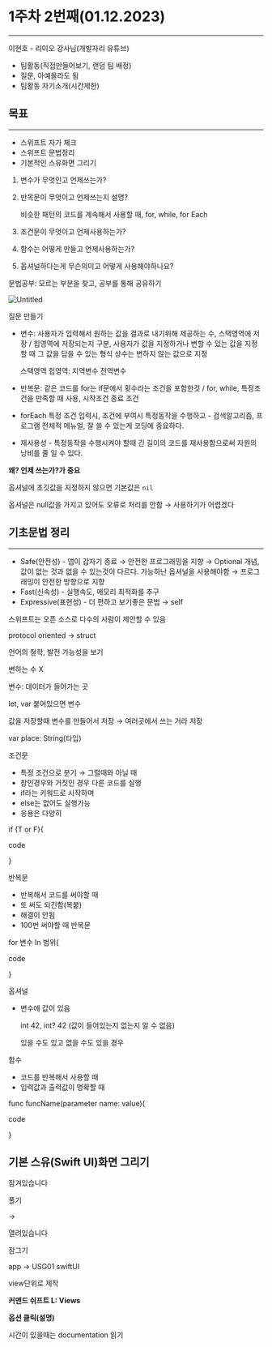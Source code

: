 # 1주차 2번째(01.12.2023)

---

이현호 - 리이오 강사님(개발자리 유튜브)

- 팀활동(직접만들어보기, 랜덤 팀 배정)
- 질문, 아예몰라도 됨
- 팀활동 자기소개(시간제한)

## 목표

---

- 스위프트 자가 체크
- 스위프트 문법정리
- 기본적인 스유화면 그리기

1. 변수가 무엇인고 언제쓰는가?
2. 반목문이 무엇이고 언제쓰는지 설명?
    
    비슷한 패턴의 코드를 계속해서 사용할 때, for, while, for Each
    
3. 조건문이 무엇이고 언제사용하는가?
4. 함수는 어떻게 만들고 언제사용하는가?
5. 옵셔널하다는게 무슨의미고 어떻게 사용해야하나요?

문법공부: 모르는 부분을 찾고, 공부를 통해 공유하기

![Untitled](1%E1%84%8C%E1%85%AE%E1%84%8E%E1%85%A1%202%E1%84%87%E1%85%A5%E1%86%AB%E1%84%8D%E1%85%A2(01%2012%202023)%20701dffa36be94be7aa602f09048420b5/Untitled.png)

질문 만들기

- 변수: 사용자가 입력해서 원하는 값을 결과로 내기위해 제공하는 수, 스택영역에 저장 / 힙영역에 저장되는지 구분, 사용자가 값을 지정하거나 변할 수  있는 값을 지정할 때 그 값을 담을 수 있는 형식 상수는 변하지 않는 값으로 지정
    
    스택영역 힙영역: 지역변수 전역변수
    
- 반복문: 같은 코드를 for는 if문에서 횟수라는 조건을 포함한것 / for, while, 특정조건을 만족할 때 사용, 시작조건 종료 조건
- forEach 특정 조건 입력시, 조건에 부여시 특정동작을 수행하고 - 검색알고리즘, 프로그램 전체적 메뉴얼, 잘 쓸 수 있는게 코딩에 중요하다.
- 재사용성 - 특정동작을 수행시켜야 할때 긴 길이의 코드를 재사용함으로써 자원의 낭비를 줄 일 수 있다.

**왜? 언제 쓰는가?가 중요**

옵셔널에 초깃값을 지정하지 않으면 기본값은 `nil`

옵셔널은 null값을 가지고 있어도 오류로 처리를 안함 → 사용하기가 어렵겠다

## 기초문법 정리

---

- Safe(안전성) - 앱이 갑자기 종료 → 안전한 프로그래밍을 지향 → Optional 개념, 값이 없는 것과 없을 수 있는것이 다르다. 가능하난 옵셔널을 사용해야함 → 프로그래밍이 안전한 방향으로 지향
- Fast(신속성) - 실행속도, 메모리 최적화를 추구
- Expressive(표현성) - 더 편하고 보기좋은 문법 → self

스위프트는 오픈 소스로 다수의 사람이 제안할 수 있음

protocol oriented → struct

언어의 철학, 발전 가능성을 보기

변하는 수 X

변수: 데이터가 들어가는 곳

let, var 붙어있으면 변수

값을 저장할때 변수를 만들어서 저장 → 여러곳에서 쓰는 거라 저장

var place: String(타입)

조건문

- 특정 조건으로 분기 → 그럴때와 아닐 때
- 참인경우와 거짓인 경우 다른 코드를 실행
- if라는 키워드로 시작하며
- else는 없어도 실행가능
- 응용은 다양히

if {T or F}{

code

}

반복문

- 반복해서 코드를 써야할 때
- 또 써도 되긴함(복붙)
- 해결이 안됨
- 100번 써야할 때 반복문

for 변수 In 범위{

code

}

옵셔널

- 변수에 값이 있음
    
    int 42, int? 42 (값이 들어있는지 없는지 알 수 없음)
    
    있을 수도 있고 없을 수도 있을 경우
    

함수

- 코드를 반복해서 사용할 때
- 입력값과 출력값이 명확할 때

func funcName(parameter name: value){

code

}

## 기본 스유(Swift UI)화면 그리기

잠겨있습니다

풀기

→

열려있습니다

잠그기

app → USG01 swiftUI

view단위로 제작

**커맨드 쉬프트 L: Views** 

**옵션 클릭(설명)**

시간이 있을때는 documentation 읽기